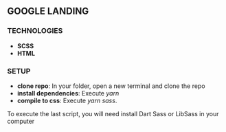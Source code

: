 ## GOOGLE LANDING

### TECHNOLOGIES

- **SCSS**
- **HTML**

### SETUP

* **clone repo**: In your folder, open a new terminal and clone the repo
* **install dependencies**: Execute *yarn*
* **compile to css**: Execute *yarn sass*. 

To execute the last script, you will need install Dart Sass or LibSass in your computer



